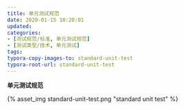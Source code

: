```yaml
---
title: 单元测试规范
date: 2020-01-15 10:20:01
updated: 
categories: 
- [测试规范/标准, 单元测试规范]
- [测试类型/技术, 单元测试]
tags:
typora-copy-images-to: standard-unit-test
typora-root-url: standard-unit-test
---
```



**单元测试规范**





{% asset_img standard-unit-test.png "standard unit test" %}